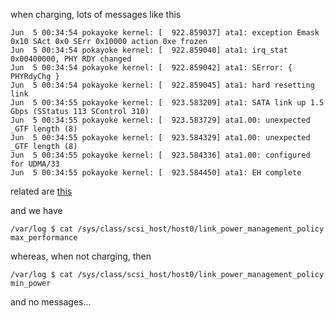 when charging, lots of messages like this

```
Jun  5 00:34:54 pokayoke kernel: [  922.859037] ata1: exception Emask 0x10 SAct 0x0 SErr 0x10000 action 0xe frozen
Jun  5 00:34:54 pokayoke kernel: [  922.859040] ata1: irq_stat 0x00400000, PHY RDY changed
Jun  5 00:34:54 pokayoke kernel: [  922.859042] ata1: SError: { PHYRdyChg }
Jun  5 00:34:54 pokayoke kernel: [  922.859045] ata1: hard resetting link
Jun  5 00:34:55 pokayoke kernel: [  923.583209] ata1: SATA link up 1.5 Gbps (SStatus 113 SControl 310)
Jun  5 00:34:55 pokayoke kernel: [  923.583729] ata1.00: unexpected _GTF length (8)
Jun  5 00:34:55 pokayoke kernel: [  923.584329] ata1.00: unexpected _GTF length (8)
Jun  5 00:34:55 pokayoke kernel: [  923.584336] ata1.00: configured for UDMA/33
Jun  5 00:34:55 pokayoke kernel: [  923.584450] ata1: EH complete
```

related are [this](https://wiki.debian.org/InstallingDebianOn/Apple/MacBookAir/6-1)

and we have

```
/var/log $ cat /sys/class/scsi_host/host0/link_power_management_policy 
max_performance
```

whereas, when not charging, then

```
/var/log $ cat /sys/class/scsi_host/host0/link_power_management_policy 
min_power
```

and no messages...

